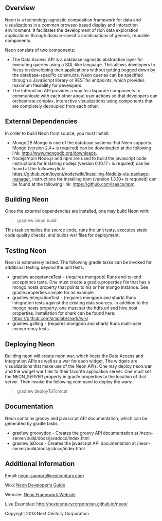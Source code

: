 ## Overview
Neon is a technology-agnostic composition framework for data and visualizations in a common browser-based display and interaction environment.  It facilitates the development of rich data exploration applications through domain-specific combinations of generic, reusable components.

Neon consists of two components:
* The Data Access API is a database-agnostic abstraction layer for executing queries using a SQL-like language. This allows developers to focus on developing their applications without getting bogged down by the database-specific constructs.  Neon queries can be specified through a JavaScript library or RESTful endpoints, which provides maximum flexibility for developers.
* The Interaction API provides a way for disparate components to communicate with each other about user actions so that developers can orchestrate complex, interactive visualizations using components that are completely decoupled from each other.

## External Dependencies
In order to build Neon from source, you must install:

* MongoDB
  Mongo is one of the database systems that Neon supports. Mongo (version 2.4+ is required) can be downloaded at the following link: http://www.mongodb.org/downloads.
* Nodejs/npm
  Node.js and npm are used to build the javascript code
  Instructions for installing nodejs (version 0.10.17+ is required) can be found at the following link: https://github.com/joyent/node/wiki/Installing-Node.js-via-package-manager.
  Instructions for installing npm (version 1.3.10+ is required) can be found at the following link:
  https://github.com/isaacs/npm.

## Building Neon

Once the external dependencies are installed, one may build Neon with:

>gradlew clean build

This task compiles the source code, runs the unit tests, executes static code quality checks, and builds war files for deployment.

## Testing Neon

Neon is extensively tested. The following gradle tasks can be invoked for additional testing beyond the unit tests:

* gradlew acceptanceTest - (requires mongodb) Runs end-to-end acceptance tests. One must create a gradle.properties file that has a mongo.hosts property that points to his or her mongo instance. See gradle.properties.sample for an example.
* gradlew integrationTest - (requires mongodb and shark) Runs integration tests against the existing data sources. In addition to the mongo.hosts property, one must set the hdfs.url and hive.host properties. Installation for shark can be found here: https://github.com/amplab/shark/wiki
* gradlew gatling - (requires mongodb and shark) Runs multi-user concurrency tests.

## Deploying Neon

Building neon will create neon.war, which hosts the Data Access and Integration APIs as well as a war for each widget. The widgets are visualizations that make use of the Neon APIs.
One may deploy neon.war and the widget war files to their favorite application server. One must set the NEON_SERVER property in gradle.properties to the location of that server. Then invoke the following command to deploy the wars:

>gradlew deployToTomcat

## Documentation
Neon contains groovy and javascript API documentation, which can be generated by gradle tasks.

* gradlew groovydoc - Creates the groovy API documentation at /neon-server/build/docs/javadocs/index.html
* gradlew jsDocs - Creates the javascript API documentation at /neon-server/build/docs/jsdocs/index.html

## Additional Information

Email: neon-support@nextcentury.com

Wiki: [Neon Developer's Guide](https://github.com/NextCenturyCorporation/neon/wiki)

Website: [Neon Framework Website](http://neonframework.org)

Live Examples: http://nextcenturycorporation.github.io/neon/

Copyright 2013 Next Century Corporation


